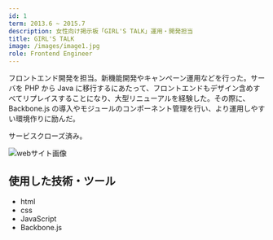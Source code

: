 ```yaml
---
id: 1
term: 2013.6 ~ 2015.7
description: 女性向け掲示板「GIRL'S TALK」運用・開発担当
title: GIRL'S TALK
image: /images/image1.jpg
role: Frontend Engineer
---
```


フロントエンド開発を担当。新機能開発やキャンペーン運用などを行った。サーバを PHP から Java に移行するにあたって、フロントエンドもデザイン含めすべてリプレイスすることになり、大型リニューアルを経験した。その際に、Backbone.js の導入やモジュールのコンポーネント管理を行い、より運用しやすい環境作りに励んだ。

サービスクローズ済み。

![webサイト画像](/images/201306gt.png)

## 使用した技術・ツール

- html
- css
- JavaScript
- Backbone.js

